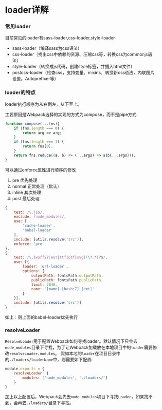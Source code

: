 # loader详解

### 常见loader

目前常见的loader有sass-loader,css-loader,style-loader

- sass-loader（编译sass为css语法）
- css-loader（找出css中依赖的资源、压缩css等，转换css为commonjs语法）
- style-loader（转换成js代码，创建style标签，并插入html文件）
- postcss-loader（检查css，支持变量，mixins，转换新css语法，内联图片设置，Autoprefixer等）

### loader的特点

loader执行顺序为从右倒左，从下至上。

主要原因是Webpack选择的实现的方式为compose，而不是pipe方式

```js
function compose(...fns){
    if (fns.length === 0) {
        return arg => arg;
    }
    if (fns.length === 1) {
        return fns[0];
    }
    return fns.reduce((a, b) => (...args) => a(b(...args)));
}
```

可以通过enforce属性进行顺序的修改

1. pre 优先处理
2. normal 正常处理（默认）
3. inline 其次处理
4. post 最后处理

```js
{
    test: /\.js$/,
    exclude: /node_modules/,
    use: [
        'cache-loader',
        'babel-loader'
    ],
    include: [utils.resolve('src')],
    enforce: 'pre'
},
{
    test: /\.(woff2?|eot|ttf|otf|svg)(\?.*)?$/,
    use: [{
        loader: 'url-loader',
        options: {
            outputPath: fontsPath.outputPath,
            publicPath: fontsPath.publicPath,
            limit: 2048,
            name: '[name].[hash:7].[ext]'
        }
    }],
    include: [utils.resolve('src')]
}
```

如上：则上面的babel-loader优先执行

### resolveLoader

```ResolveLoader```用于配置Webpack如何寻找loader。默认情况下只会去```node_modules```目录下寻找，为了让Webpack加载放在本地项目中的```loader```需要修改```resolveLoader.modules```。
假如本地的```loader```在项目目录中的```./loaders/loaderName```中，则需要如下配置:

```js
module.exports = {
    resolveLoader: {
        modules: ['node_modules', './loaders/']
    }
}
```

加上以上配置后，Webpack会先去```node_modules```项目下寻找```Loader```，如果找不到，会再去```./loaders/```目录下寻找。
